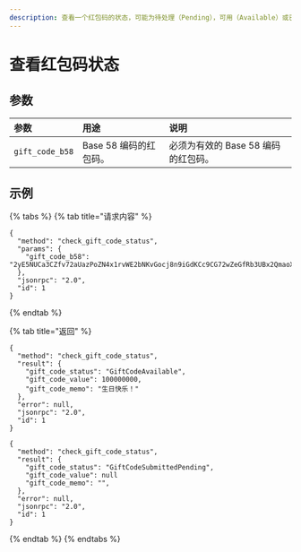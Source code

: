 ```yaml
---
description: 查看一个红包码的状态，可能为待处理（Pending），可用（Available）或已收取（Claimed）。
---
```


# 查看红包码状态

## 参数

| 参数 | 用途 | 说明 |
| :--- | :--- | :--- |
| `gift_code_b58` | Base 58 编码的红包码。 | 必须为有效的 Base 58 编码的红包码。 |

## 示例

{% tabs %}
{% tab title="请求内容" %}
```text
{
  "method": "check_gift_code_status",
  "params": {
    "gift_code_b58": "2yE5NUCa3CZfv72aUazPoZN4x1rvWE2bNKvGocj8n9iGdKCc9CG72wZeGfRb3UBx2QmaoX6CZsVpYFySgQ3tfmhWpywfrf4GQq4JF1XQmCrrw8qW3C9h3qZ9tfu4fFxgY"
  },
  "jsonrpc": "2.0",
  "id": 1
}
```
{% endtab %}

{% tab title="返回" %}
```text
{
  "method": "check_gift_code_status",
  "result": {
    "gift_code_status": "GiftCodeAvailable",
    "gift_code_value": 100000000,
    "gift_code_memo": "生日快乐！"
  },
  "error": null,
  "jsonrpc": "2.0",
  "id": 1
}

{
  "method": "check_gift_code_status",
  "result": {
    "gift_code_status": "GiftCodeSubmittedPending",
    "gift_code_value": null
    "gift_code_memo": "",
  },
  "error": null,
  "jsonrpc": "2.0",
  "id": 1
}
```
{% endtab %}
{% endtabs %}

